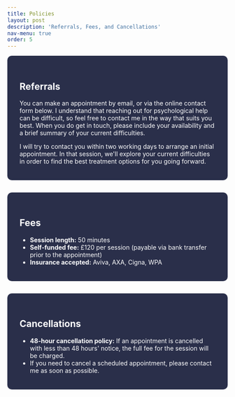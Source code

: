 ```yaml
---
title: Policies
layout: post
description: 'Referrals, Fees, and Cancellations'
nav-menu: true
order: 5
---
```


<div class="box" style="background: #2a2f4a; color: #fff; border-radius: 10px; margin-bottom: 2em; padding: 2em 2em 1.5em 2em;">
  <h2>Referrals</h2>
  <p>You can make an appointment by email, or via the online contact form below. I understand that reaching out for psychological help can be difficult, so feel free to contact me in the way that suits you best. When you do get in touch, please include your availability and a brief summary of your current difficulties.</p>
  <p>I will try to contact you within two working days to arrange an initial appointment. In that session, we'll explore your current difficulties in order to find the best treatment options for you going forward.</p>
</div>

<div class="box" style="background: #2a2f4a; color: #fff; border-radius: 10px; margin-bottom: 2em; padding: 2em 2em 1.5em 2em;">
  <h2>Fees</h2>
  <ul style="margin-bottom: 1em;">
    <li><b>Session length:</b> 50 minutes</li>
    <li><b>Self-funded fee:</b> £120 per session (payable via bank transfer prior to the appointment)</li>
    <li><b>Insurance accepted:</b> Aviva, AXA, Cigna, WPA</li>
  </ul>
</div>

<div class="box" style="background: #2a2f4a; color: #fff; border-radius: 10px; margin-bottom: 2em; padding: 2em 2em 1.5em 2em;">
  <h2>Cancellations</h2>
  <ul>
    <li><b>48-hour cancellation policy:</b> If an appointment is cancelled with less than 48 hours' notice, the full fee for the session will be charged.</li>
    <li>If you need to cancel a scheduled appointment, please contact me as soon as possible.</li>
  </ul>
</div>
